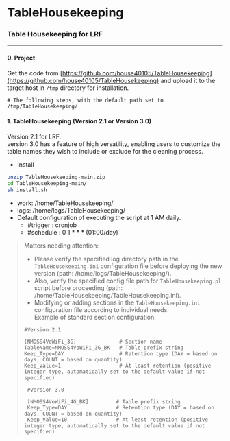 # TableHousekeeping  

### Table Housekeeping for LRF
---
#### 0. Project

Get the code from [https://github.com/house40105/TableHousekeeping](https://github.com/house40105/TableHousekeeping) and upload it to the target host in `/tmp` directory for installation.

```
# The following steps, with the default path set to
/tmp/TableHousekeeping/
```

#### 1. TableHousekeeping (Version 2.1 or Version 3.0)
Version 2.1 for LRF.  
version 3.0 has a feature of high versatility, enabling users to customize the table names they wish to include or exclude for the cleaning process.

* Install

```bash
unzip TableHousekeeping-main.zip
cd TableHousekeeping-main/
sh install.sh

```
* work: /home/TableHousekeeping/
* logs: /home/logs/TableHousekeeping/
* Default configuration of executing the script at 1 AM daily.
  * #trigger     : cronjob
  * #schedule    : 0 1 * * * (01:00/day)
 

>Matters needing attention:  
>* Please verify the specified log directory path in the `TableHousekeeping.ini` configuration file before deploying the new version (path: /home/logs/TableHousekeeping/).
>* Also, verify the specified config file path for `TableHousekeeping.pl` script before proceeding (path: /home/TableHousekeeping/TableHousekeeping.ini).
>* Modifying or adding sections in the `TableHousekeeping.ini` configuration file according to individual needs.  
>  Example of standard section configuration:
>  ```
>  #Version 2.1
>  
>  [NMOSS4VoWiFi_3G]              # Section name
>  TableName=NMOSS4VoWiFi_3G_BK   # Table prefix string
>  Keep_Type=DAY                  # Retention type (DAY = based on days, COUNT = based on quantity)  
>  Keep_Value=1                   # At least retention (positive integer type, automatically set to the default value if not specified)  
>  ```
>```
>  #Version 3.0
>  
>  [NMOSS4VoWiFi_4G_BK]         # Table prefix string
>  Keep_Type=DAY                # Retention type (DAY = based on days, COUNT = based on quantity)  
>  Keep_Value=10                # At least retention (positive integer type, automatically set to the default value if not specified)  
>```
